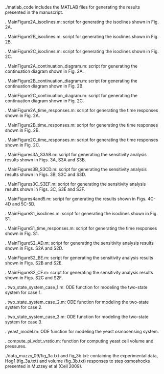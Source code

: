 ./matlab_code
includes the MATLAB files for generating the results presented in the manuscript.

. MainFigure2A_isoclines.m: script for generating the isoclines shown in Fig. 2A.

. MainFigure2B_isoclines.m: script for generating the isoclines shown in Fig. 2B.

. MainFigure2C_isoclines.m: script for generating the isoclines shown in Fig. 2C.

. MainFigure2A_continuation_diagram.m: script for generating the continuation diagram shown in Fig. 2A.

. MainFigure2B_continuation_diagram.m: script for generating the continuation diagram shown in Fig. 2B.

. MainFigure2C_continuation_diagram.m: script for generating the continuation diagram shown in Fig. 2C.

. MainFigure2A_time_responses.m: script for generating the time responses shown in Fig. 2A.

. MainFigure2B_time_responses.m: script for generating the time responses shown in Fig. 2B.

. MainFigure2C_time_responses.m: script for generating the time responses shown in Fig. 2C.

. MainFigures3A_S3AB.m: script for generating the sensitivity analysis results shown in Figs. 3A, S3A and S3B.

. MainFigures3B_S3CD.m: script for generating the sensitivity analysis results shown in Figs. 3B, S3C and S3D.

. MainFigures3C_S3EF.m: script for generating the sensitivity analysis results shown in Figs. 3C, S3E and S3F.

. MainFigures4and5.m: script for generating the results shown in Figs. 4C-4D and 5C-5D.

. MainFigureS1_isoclines.m: script for generating the isoclines shown in Fig. S1.

. MainFigureS1_time_responses.m: script for generating the time responses shown in Fig. S1.

. MainFigureS2_AD.m: script for generating the sensitivity analysis results shown in Figs. S2A and S2D.

. MainFigureS2_BE.m: script for generating the sensitivity analysis results shown in Figs. S2B and S2E.

. MainFigureS2_CF.m: script for generating the sensitivity analysis results shown in Figs. S2C and S2F.

. two_state_system_case_1.m: ODE function for modeling the two-state system for case 1.

. two_state_system_case_2.m: ODE function for modeling the two-state system for case 2.

. two_state_system_case_3.m: ODE function for modeling the two-state system for case 3.

. yeast_model.m: ODE function for modeling the yeast osmosensing system.

. compute_pi_vdot_vratio.m: function for computing yeast cell volume and pressures.

./data_muzzy_09/fig_3a.txt and fig_3b.txt: containing the experimental data, Hog1 (fig_3a.txt) and volume (fig_3b.txt) responses to step osmoshocks presented in Muzzey et al (Cell 2009).
